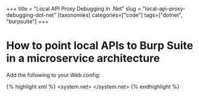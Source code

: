 +++
title = "Local API Proxy Debugging in .Net"
slug = "local-api-proxy-debugging-dot-net"
[taxonomies]
categories=["code"]
tags=["dotnet", "burpsuite"]
+++

# How to point local APIs to Burp Suite in a microservice architecture

Add the following to your Web.config:

{% highlight xml %}
<system.net>
  <defaultProxy>
    <proxy proxyaddress="http://127.0.0.1:8080" bypassonlocal="False" />
  </defaultProxy>
</system.net>
{% endhighlight %}
